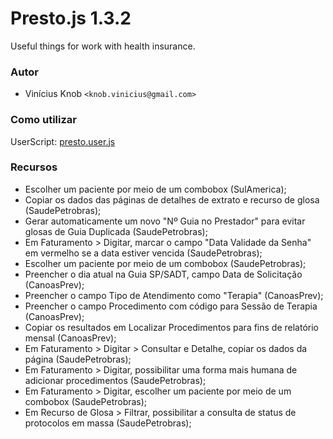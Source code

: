 # Presto.js 1.3.2
Useful things for work with health insurance.

### Autor

* Vinícius Knob `<knob.vinicius@gmail.com>`

### Como utilizar

UserScript: [presto.user.js](../../raw/main/presto.user.js)

### Recursos
+ Escolher um paciente por meio de um combobox (SulAmerica);
+ Copiar os dados das páginas de detalhes de extrato e recurso de glosa (SaudePetrobras);
+ Gerar automaticamente um novo "Nº Guia no Prestador" para evitar glosas de Guia Duplicada (SaudePetrobras);
+ Em Faturamento > Digitar, marcar o campo "Data Validade da Senha" em vermelho se a data estiver vencida (SaudePetrobras);
+ Escolher um paciente por meio de um combobox (SaudePetrobras);
+ Preencher o dia atual na Guia SP/SADT, campo Data de Solicitação (CanoasPrev);
+ Preencher o campo Tipo de Atendimento como "Terapia" (CanoasPrev);
+ Preencher o campo Procedimento com código para Sessão de Terapia (CanoasPrev);
+ Copiar os resultados em Localizar Procedimentos para fins de relatório mensal (CanoasPrev);
+ Em Faturamento > Digitar > Consultar e Detalhe, copiar os dados da página (SaudePetrobras);
+ Em Faturamento > Digitar, possibilitar uma forma mais humana de adicionar procedimentos (SaudePetrobras);
+ Em Faturamento > Digitar, escolher um paciente por meio de um combobox (SaudePetrobras);
+ Em Recurso de Glosa > Filtrar, possibilitar a consulta de status de protocolos em massa (SaudePetrobras);
